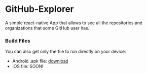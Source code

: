 # GitHub-Explorer

A simple react-native App that allows to see all the repositories and organizations that some GitHub user has.

### Build Files
You can also get only the file to run directly on your device:

* Android .apk file: [download](https://drive.google.com/file/d/1wSaIF1_UZYZYk80C7XFUBStteKB7Le2o/view?usp=sharing)
* iOS file: SOON!

